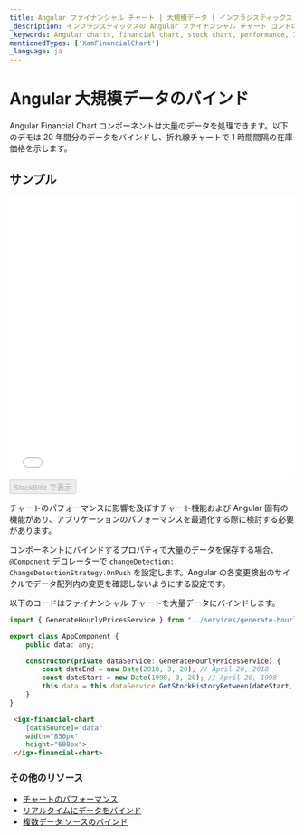 ```yaml
---
title: Angular ファイナンシャル チャート | 大規模データ | インフラジスティックス
_description: インフラジスティックスの Angular ファイナンシャル チャート コントロールのパフォーマンスを最適化する方法について説明します。Ignite UI for Angular チャートのパフォーマンスを向上させます。
_keywords: Angular charts, financial chart, stock chart, performance, Ignite UI for Angular, Infragistics, Angular チャート, ファイナンシャル チャート, 株価チャート, パフォーマンス, インフラジスティックス
mentionedTypes: ['XamFinancialChart']
_language: ja
---
```


# Angular 大規模データのバインド

Angular Financial Chart  コンポーネントは大量のデータを処理できます。以下のデモは 20 年間分のデータをバインドし、折れ線チャートで 1 時間間隔の在庫価格を示します。

## サンプル

<div class="sample-container loading" style="height: 500px">
    <iframe id="financial-chart-high-volume-iframe" src='{environment:dvDemosBaseUrl}/charts/financial-chart-high-volume' width="100%" height="100%" seamless frameBorder="0" onload="onXPlatSampleIframeContentLoaded(this);"></iframe>
</div>
<div>
    <button data-localize="stackblitz" disabled class="stackblitz-btn"   data-iframe-id="financial-chart-high-volume-iframe" data-demos-base-url="{environment:dvDemosBaseUrl}">StackBlitz で表示
    </button>


</div>
<div class="divider--half"></div>

チャートのパフォーマンスに影響を及ぼすチャート機能および Angular 固有の機能があり、アプリケーションのパフォーマンスを最適化する際に検討する必要があります。

コンポーネントにバインドするプロパティで大量のデータを保存する場合、`@Component` デコレーターで `changeDetection: ChangeDetectionStrategy.OnPush`  を設定します。Angular の各変更検出のサイクルでデータ配列内の変更を確認しないようにする設定です。

以下のコードはファイナンシャル チャートを大量データにバインドします。

```ts
import { GenerateHourlyPricesService } from "../services/generate-hourly-prices.service";

export class AppComponent {
    public data: any;

    constructor(private dataService: GenerateHourlyPricesService) {
        const dateEnd = new Date(2018, 3, 20); // April 20, 2018
        const dateStart = new Date(1998, 3, 20); // April 20, 1998
        this.data = this.dataService.GetStockHistoryBetween(dateStart, dateEnd);
    }
}
```

```html
 <igx-financial-chart
    [dataSource]="data"
    width="850px"
    height="600px">
 </igx-financial-chart>
```

<div class="divider--half"></div>

### その他のリソース

<div class="divider--half"></div>

-   [チャートのパフォーマンス](financial-chart-performance.md)
-   [リアルタイムにデータをバインド](financial-chart-high-frequency.md)
-   [複数データ ソースのバインド](financial-chart-multiple-data.md)
